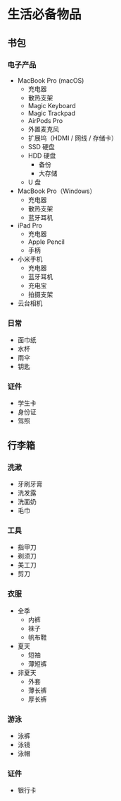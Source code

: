 # 生活必备物品

## 书包

### 电子产品

- MacBook Pro (macOS)
    - 充电器
    - 散热支架
    - Magic Keyboard
    - Magic Trackpad
    - AirPods Pro
    - 外置麦克风
    - 扩展坞（HDMI / 网线 / 存储卡）
    - SSD 硬盘
    - HDD 硬盘
        - 备份
        - 大存储
    - U 盘
- MacBook Pro（Windows）
    - 充电器
    - 散热支架
    - 蓝牙耳机
- iPad Pro
    - 充电器
    - Apple Pencil
    - 手柄
- 小米手机
    - 充电器
    - 蓝牙耳机
    - 充电宝
    - 拍摄支架
- 云台相机

### 日常

- 面巾纸
- 水杯
- 雨伞
- 钥匙

### 证件

- 学生卡
- 身份证
- 驾照

## 行李箱

### 洗漱

- 牙刷牙膏
- 洗发露
- 洗面奶
- 毛巾

### 工具

- 指甲刀
- 剃须刀
- 美工刀
- 剪刀

### 衣服

- 全季
    - 内裤
    - 袜子
    - 帆布鞋
- 夏天
    - 短袖
    - 薄短裤
- 非夏天
    - 外套
    - 薄长裤
    - 厚长裤

### 游泳

- 泳裤
- 泳镜
- 泳帽

### 证件

- 银行卡

